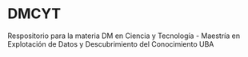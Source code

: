 # DMCYT
Respositorio para la materia DM en Ciencia y Tecnología -
Maestría en Explotación de Datos y Descubrimiento del Conocimiento UBA
